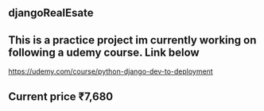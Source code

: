 ## djangoRealEsate
## This is a practice project im currently working on following a udemy course. Link below
https://udemy.com/course/python-django-dev-to-deployment
## Current price ₹7,680

